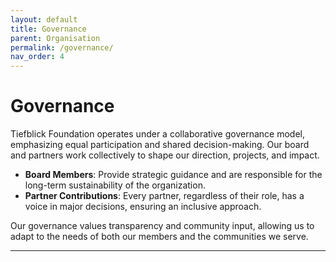 ```yaml
---
layout: default
title: Governance
parent: Organisation
permalink: /governance/
nav_order: 4
---
```


<h1>Governance</h1>
<p>Tiefblick Foundation operates under a collaborative governance model, emphasizing equal participation and shared decision-making. Our board and partners work collectively to shape our direction, projects, and impact.</p>

<ul>
    <li><strong>Board Members</strong>: Provide strategic guidance and are responsible for the long-term sustainability of the organization.</li>
    <li><strong>Partner Contributions</strong>: Every partner, regardless of their role, has a voice in major decisions, ensuring an inclusive approach.</li>
</ul>

<p>Our governance values transparency and community input, allowing us to adapt to the needs of both our members and the communities we serve.</p>

<hr>